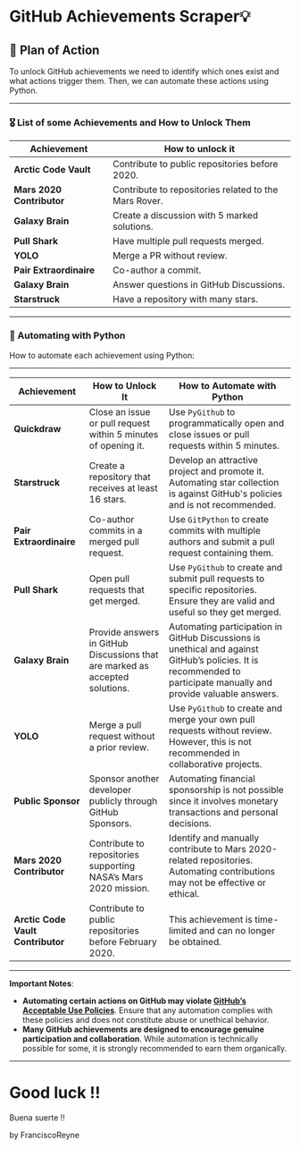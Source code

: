# GitHub Achievements Scraper💡 



## 🔹 Plan of Action  
To unlock GitHub achievements we need to identify which ones exist and what actions trigger them. Then, we can automate these actions using Python.  

---

### 🎖 List of some Achievements and How to Unlock Them  
| **Achievement**        | **How to unlock it** |
|----------------------|--------------------------------|
| **Arctic Code Vault** | Contribute to public repositories before 2020. |
| **Mars 2020 Contributor** | Contribute to repositories related to the Mars Rover. |
| **Galaxy Brain** | Create a discussion with 5 marked solutions. |
| **Pull Shark** | Have multiple pull requests merged. |
| **YOLO** | Merge a PR without review. |
| **Pair Extraordinaire** | Co-author a commit. |
| **Galaxy Brain** | Answer questions in GitHub Discussions. |
| **Starstruck** | Have a repository with many stars. |

---

### 🔹 Automating with Python  
How to automate each achievement using Python:

---

| **Achievement**          | **How to Unlock It**                                                                                 | **How to Automate with Python** |
|-------------------------|-----------------------------------------------------------------------------------------------------|--------------------------------|
| **Quickdraw**           | Close an issue or pull request within 5 minutes of opening it.                                     | Use `PyGithub` to programmatically open and close issues or pull requests within 5 minutes. |
| **Starstruck**          | Create a repository that receives at least 16 stars.                                              | Develop an attractive project and promote it. Automating star collection is against GitHub's policies and is not recommended. |
| **Pair Extraordinaire** | Co-author commits in a merged pull request.                                                       | Use `GitPython` to create commits with multiple authors and submit a pull request containing them. |
| **Pull Shark**          | Open pull requests that get merged.                                                               | Use `PyGithub` to create and submit pull requests to specific repositories. Ensure they are valid and useful so they get merged. |
| **Galaxy Brain**        | Provide answers in GitHub Discussions that are marked as accepted solutions.                      | Automating participation in GitHub Discussions is unethical and against GitHub’s policies. It is recommended to participate manually and provide valuable answers. |
| **YOLO**                | Merge a pull request without a prior review.                                                      | Use `PyGithub` to create and merge your own pull requests without review. However, this is not recommended in collaborative projects. |
| **Public Sponsor**      | Sponsor another developer publicly through GitHub Sponsors.                                       | Automating financial sponsorship is not possible since it involves monetary transactions and personal decisions. |
| **Mars 2020 Contributor** | Contribute to repositories supporting NASA’s Mars 2020 mission.                                  | Identify and manually contribute to Mars 2020-related repositories. Automating contributions may not be effective or ethical. |
| **Arctic Code Vault Contributor** | Contribute to public repositories before February 2020.                                 | This achievement is time-limited and can no longer be obtained. |

---

**Important Notes**:

- **Automating certain actions on GitHub may violate [GitHub’s Acceptable Use Policies](https://docs.github.com/en/site-policy/github-terms/github-acceptable-use-policies)**. Ensure that any automation complies with these policies and does not constitute abuse or unethical behavior.
- **Many GitHub achievements are designed to encourage genuine participation and collaboration**. While automation is technically possible for some, it is strongly recommended to earn them organically.

---

# Good luck !!
Buena suerte !!

by FranciscoReyne


